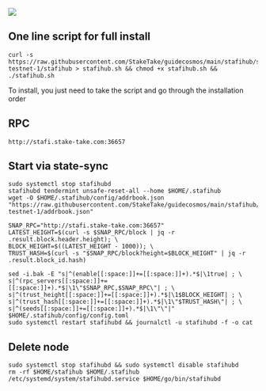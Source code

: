 ![](https://i.yapx.ru/RTuEU.jpg)


## One line script for full install
```
curl -s https://raw.githubusercontent.com/StakeTake/guidecosmos/main/stafihub/stafihub-testnet-1/stafihub > stafihub.sh && chmod +x stafihub.sh && ./stafihub.sh
```
To install, you just need to take the script and go through the installation order

## RPC
```
http://stafi.stake-take.com:36657
```

## Start via state-sync
```
sudo systemctl stop stafihubd
stafihubd tendermint unsafe-reset-all --home $HOME/.stafihub
wget -O $HOME/.stafihub/config/addrbook.json "https://raw.githubusercontent.com/StakeTake/guidecosmos/main/stafihub/stafihub-testnet-1/addrbook.json"

SNAP_RPC="http://stafi.stake-take.com:36657"
LATEST_HEIGHT=$(curl -s $SNAP_RPC/block | jq -r .result.block.header.height); \
BLOCK_HEIGHT=$((LATEST_HEIGHT - 1000)); \
TRUST_HASH=$(curl -s "$SNAP_RPC/block?height=$BLOCK_HEIGHT" | jq -r .result.block_id.hash)

sed -i.bak -E "s|^(enable[[:space:]]+=[[:space:]]+).*$|\1true| ; \
s|^(rpc_servers[[:space:]]+=[[:space:]]+).*$|\1\"$SNAP_RPC,$SNAP_RPC\"| ; \
s|^(trust_height[[:space:]]+=[[:space:]]+).*$|\1$BLOCK_HEIGHT| ; \
s|^(trust_hash[[:space:]]+=[[:space:]]+).*$|\1\"$TRUST_HASH\"| ; \
s|^(seeds[[:space:]]+=[[:space:]]+).*$|\1\"\"|" $HOME/.stafihub/config/config.toml
sudo systemctl restart stafihubd && journalctl -u stafihubd -f -o cat
```
## Delete node
```
sudo systemctl stop stafihubd && sudo systemctl disable stafihubd
rm -rf $HOME/stafihub $HOME/.stafihub /etc/systemd/system/stafihubd.service $HOME/go/bin/stafihubd
```
